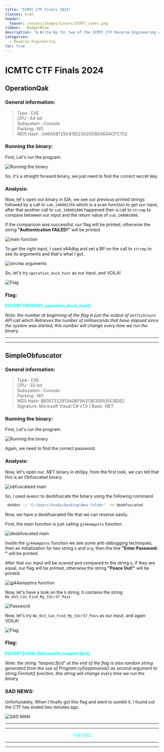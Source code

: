 ```yaml
---
title: "ICMTC CTF Finals 2024"
classes: wide
header:
  teaser: /assets/images/Covers/ICMTC_cover.png
ribbon:   DodgerBlue
description: "A Write-Up for two of the ICMTC CTF Reverse Engineering challenges "
categories:
  - Reverse Engineering
toc: true
---
```


# **ICMTC CTF Finals 2024**
## **OperationQak**
### **General information:**

>Type :  EXE     
CPU :  64-bit      
Subsystem :  Console      
Packing :   NO          
MD5 Hash : 046A587250419523A20DB0464ACFC702


### **Running the binary:**
First, Let's run the program:

![Running the binary](/assets/images/reverse-engineering/ICMTC_finals/running1.png)

So, it's a straight forward binary, we just need to find the correct secret key.

### **Analysis:**
Now, let's open our binary in IDA, we see our previous printed strings followed by a call to `sub_140001350` which is a scan function to get our input, after that another call to `sub_140001000` happened then a call to `strcmp` to compare between our input and the return value of `sub_140001000`.

If the comparison was successful, our flag will be printed, otherwise the string **"Authentication FAILED!"** will be printed.

![main function](/assets/images/reverse-engineering/ICMTC_finals/main1.png)

To get the right input, I used x64dbg and set a BP on the call to `strcmp` to see its arguments and that's what I got.

![strcmp arguments](/assets/images/reverse-engineering/ICMTC_finals/strcmp.png)

So, let's try `operation_duck_hunt` as our input, and VOILA! 

![Flag](/assets/images/reverse-engineering/ICMTC_finals/Flag.png)

### **Flag:**

<span style="color:#00FFFF;">**EGCERT{1850093_operation_duck_hunt}**</span>


*Note: the number at beginning of the flag is just the output of `GetTickCount` API call which Retrieves the number of milliseconds that have elapsed since the system was started, this number will change every time we run the binary.*
___
___

## **SimpleObfuscator**
### **General information:**

>Type :  EXE     
CPU :  32-bit      
Subsystem :  Console      
Packing :   NO          
MD5 Hash: 8B057322913A0BF9A313E30FA55CBD82      
Signature: Microsoft Visual C# v7.0 / Basic .NET

### **Running the binary:**
First, Let's run the program:

![Running the binary](/assets/images/reverse-engineering/ICMTC_finals/running2.png)

Again, we need to find the correct password.

### **Analysis:**

Now, let's open our .NET binary in dnSpy, from the first look, we can tell that this is an Obfuscated binary.

![obfuscateed main](/assets/images/reverse-engineering/ICMTC_finals/main2.png)

So, I used `de4dot` to deobfuscate the binary using the following command

```sh
 de4dot -r "C:\Users\husky\Desktop\New folder" -ro deobfuscated
 ```

Now, we have a deobfuscated file that we can reverse easily.

First, the main function is just calling `gj44ampptns` function.

![deobfuscated main](/assets/images/reverse-engineering/ICMTC_finals/main3.png)

Inside the `gj44ampptns` function we see some anti-debugging techniques, then an initialization for two string `b` and `arg`, then the line **"Enter Password: "**  will be printed.

After that our input will be scaned and compared to the string `b`, if they are equal, our flag will be printed, otherwise the string **"Peace Out!"** will be printed.

![gj44ampptns function](/assets/images/reverse-engineering/ICMTC_finals/gj44ampptns.png)



Now, let's have a look on the `b` string, it contains the string `No_On3_Can_Find_My_S3cr37_Pass`

![Password](/assets/images/reverse-engineering/ICMTC_finals/password.png)

Now, let's try `No_On3_Can_Find_My_S3cr37_Pass` as our input, and again VOILA! 

![Flag](/assets/images/reverse-engineering/ICMTC_finals/Flag-2.png)

### **Flag:**

<span style="color:#00FFFF;">**EGCERT{n00b_0bfuscat0r_taopetc3jcd}**</span>

*Note: the string "taopetc3jcd" at the end of the flag is also random string generated from  the use of Program.cy5azpmunsa() as second argument to  string.Format() function, this string will change every time we run the binary.*

### **SAD NEWS:**

Unfortunately, When I finally got this flag and went to sumbit it, I found out the CTF has ended two minutes ago.

![SAD MAN](/assets/images/reverse-engineering/ICMTC_finals/sad_man.jpeg)


___
___

<p align="center"><span style="color:#00FFFF;">THE END</span></p>


___
___